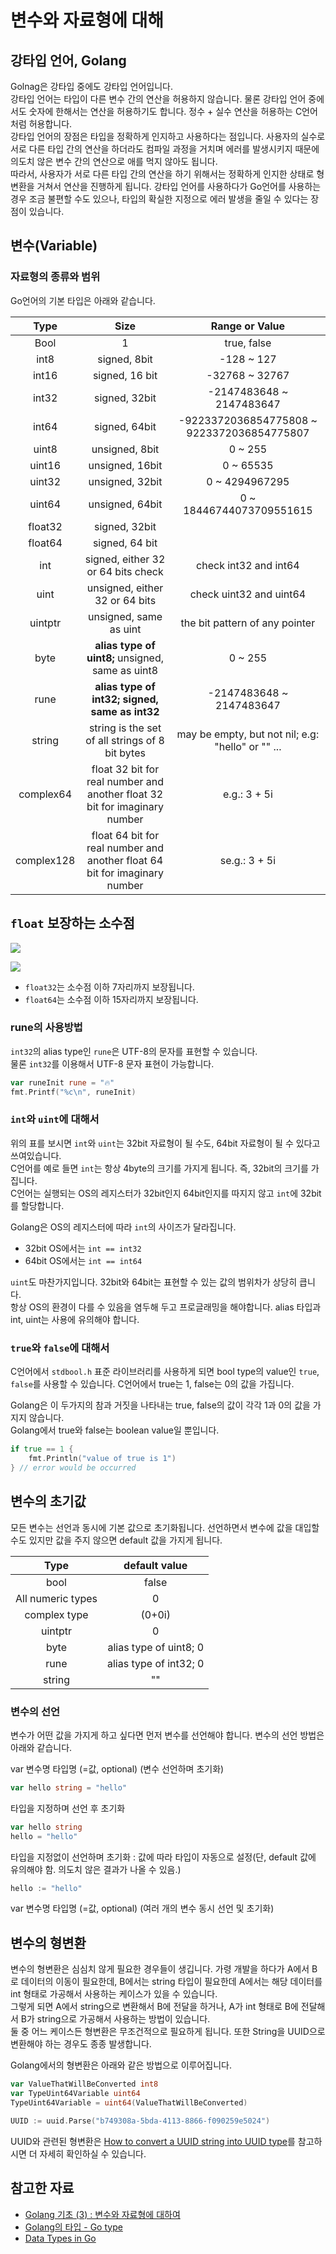  
# 변수와 자료형에 대해

## 강타입 언어, Golang
Golnag은 강타입 중에도 강타입 언어입니다.  
강타입 언어는 타입이 다른 변수 간의 연산을 허용하지 않습니다. 물론 강타입 언어 중에서도 숫자에 한해서는 연산을 허용하기도 합니다. 정수 + 실수 연산을 허용하는 C언어처럼 허용합니다.  
강타입 언어의 장점은 타입을 정확하게 인지하고 사용하다는 점입니다. 사용자의 실수로 서로 다른 타입 간의 연산을 하더라도 컴파일 과정을 거치며 에러를 발생시키지 때문에 의도치 않은 변수 간의 연산으로 애를 먹지 않아도 됩니다.  
따라서, 사용자가 서로 다른 타입 간의 연산을 하기 위해서는 정확하게 인지한 상태로 형변환을 거쳐서 연산을 진행하게 됩니다. 강타입 언어를 사용하다가 Go언어를 사용하는 경우 조금 불편할 수도 있으나, 타입의 확실한 지정으로 에러 발생을 줄일 수 있다는 장점이 있습니다.  

## 변수(Variable)
### 자료형의 종류와 범위
Go언어의 기본 타입은 아래와 같습니다.

| Type | Size | Range or Value|
|:----------:|:----------:|:----------:| 
| Bool | 1 | true, false|
| int8 | signed, 8bit | -128 ~ 127 |
| int16 | signed, 16 bit | -32768 ~ 32767 |
| int32	| signed, 32bit	| -2147483648 ~ 2147483647 |
| int64 | signed, 64bit |	-9223372036854775808 ~ 9223372036854775807 |
| uint8 | unsigned, 8bit | 0 ~ 255
| uint16 | unsigned, 16bit |0 ~ 65535 |
uint32 | unsigned, 32bit | 0 ~ 4294967295 |
| uint64 | unsigned, 64bit | 0 ~ 18446744073709551615 |
| float32 | signed, 32bit | |
| float64 | signed, 64 bit | |
|int | signed, either 32 or 64 bits	check | check int32 and int64 |
| uint | unsigned, either 32 or 64 bits | check uint32 and uint64 |
uintptr	| unsigned, same as uint |	the bit pattern of any pointer |
byte | **alias type of uint8;** unsigned, same as uint8	| 0 ~ 255 |
rune | **alias type of int32; signed, same as int32** |	-2147483648 ~ 2147483647 |
string | string is the set of all strings of 8 bit bytes | may be empty, but not nil; e.g: "hello" or "" ... |
complex64 | float 32 bit for real number and another float 32 bit for imaginary number | e.g.: 3 + 5i |
complex128 | float 64 bit for real number and another float 64 bit for imaginary number	| se.g.: 3 + 5i |

## `float` 보장하는 소수점
![](https://velog.velcdn.com/images%2Fvamos_eon%2Fpost%2Ff50c1f2f-6aa8-4ec7-a043-22a1be6ae0c3%2Fimage.png)

![](https://velog.velcdn.com/images%2Fvamos_eon%2Fpost%2Fdbb0ea02-94b9-4b63-b06d-088096d4defb%2Fimage.png)

- `float32`는 소수점 이하 7자리까지 보장됩니다.
- `float64`는 소수점 이하 15자리까지 보장됩니다.

### rune의 사용방법
`int32`의 alias type인 `rune`은 UTF-8의 문자를 표현할 수 있습니다.  
물론 `int32`를 이용해서 UTF-8 문자 표현이 가능합니다.

```go
var runeInit rune = "🔥"
fmt.Printf("%c\n", runeInit)
```

### `int`와 `uint`에 대해서
위의 표를 보시면 `int`와 `uint`는 32bit 자료형이 될 수도, 64bit 자료형이 될 수 있다고 쓰여있습니다.  
C언어를 예로 들면 `int`는 항상 4byte의 크기를 가지게 됩니다. 즉, 32bit의 크기를 가집니다.  
C언어는 실행되는 OS의 레지스터가 32bit인지 64bit인지를 따지지 않고 `int`에 32bit를 할당합니다.  

Golang은 OS의 레지스터에 따라 `int`의 사이즈가 달라집니다. 

- 32bit OS에서는 `int == int32`
- 64bit OS에서는 `int == int64`

`uint`도 마찬가지입니다. 32bit와 64bit는 표현할 수 있는 값의 범위차가 상당히 큽니다.  
항상 OS의 환경이 다를 수 있음을 염두해 두고 프로글래밍을 해야합니다. alias 타입과 int, uint는 사용에 유의해야 합니다.

### `true`와 `false`에 대해서
C언어에서 `stdbool.h` 표준 라이브러리를 사용하게 되면 bool type의 value인 `true`, `false`를 사용할 수 있습니다. C언어에서 true는 1, false는 0의 값을 가집니다.  

Golang은 이 두가지의 참과 거짓을 나타내는 true, false의 값이 각각 1과 0의 값을 가지지 않습니다.  
Golang에서 true와 false는 boolean value일 뿐입니다. 

```go
if true == 1 {
    fmt.Println("value of true is 1")
} // error would be occurred
```

## 변수의 초기값
모든 변수는 선언과 동시에 기본 값으로 초기화됩니다. 선언하면서 변수에 값을 대입할 수도 있지만 값을 주지 않으면 default 값을 가지게 됩니다.


| Type | default value |
|:--------:|:--------:|
| bool | false |
| All numeric types | 0 |
| complex type | (0+0i) |
| uintptr	| 0 |
| byte | alias type of uint8; 0 |
| rune | alias type of int32; 0 |
| string | "" |

### 변수의 선언
변수가 어떤 값을 가지게 하고 싶다면 먼저 변수를 선언해야 합니다. 변수의 선언 방법은 아래와 같습니다.  

var 변수명 타입명 (=값, optional) (변수 선언하며 초기화)
```go
var hello string = "hello"
```

타입을 지정하며 선언 후 초기화
```go
var hello string 
hello = "hello"
```

타입을 지정없이 선언하며 초기화 : 값에 따라 타입이 자동으로 설정(단, default 값에 유의해야 함. 의도치 않은 결과가 나올 수 있음.)
```go
hello := "hello"
```

var 변수명 타입명 (=값, optional) (여러 개의 변수 동시 선언 및 초기화)

## 변수의 형변환
변수의 형변환은 심심치 않게 필요한 경우들이 생깁니다. 가령 개발을 하다가 A에서 B로 데이터의 이동이 필요한데, B에서는 string 타입이 필요한데 A에서는 해당 데이터를 int 형태로 가공해서 사용하는 케이스가 있을 수 있습니다.  
그렇게 되면 A에서 string으로 변환해서 B에 전달을 하거나, A가 int 형태로 B에 전달해서 B가 string으로 가공해서 사용하는 방법이 있습니다.  
둘 중 어느 케이스든 형변환은 무조건적으로 필요하게 됩니다. 또한 String을 UUID으로 변환해야 하는 경우도 종종 발생합니다.

Golang에서의 형변환은 아래와 같은 방법으로 이루어집니다.  
```go
var ValueThatWillBeConverted int8
var TypeUint64Variable uint64
TypeUint64Variable = uint64(ValueThatWillBeConverted)

UUID := uuid.Parse("b749308a-5bda-4113-8866-f090259e5024")
```
UUID와 관련된 형변환은 [How to convert a UUID string into UUID type](https://stackoverflow.com/questions/62952279/how-to-convert-a-uuid-string-into-uuid-type)를 참고하시면 더 자세히 확인하실 수 있습니다.

## 참고한 자료
- [Golang 기초 (3) : 변수와 자료형에 대하여](https://velog.io/@vamos_eon/go-vartypes)
- [Golang의 타입 - Go type](https://johngrib.github.io/wiki/golang-types/)
- [Data Types in Go](https://www.geeksforgeeks.org/data-types-in-go/)